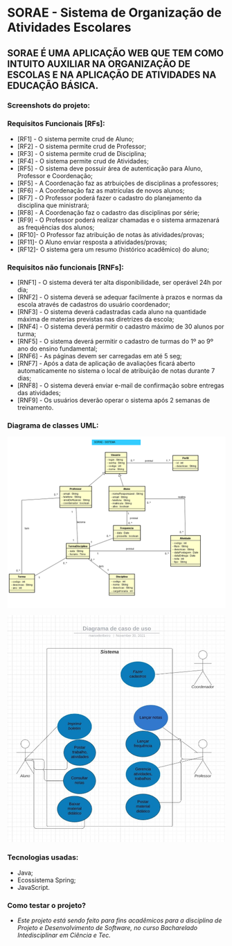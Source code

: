 # SORAE - Sistema de Organização de Atividades Escolares

## SORAE É UMA APLICAÇÃO WEB QUE TEM COMO INTUITO AUXILIAR NA ORGANIZAÇÃO DE ESCOLAS E NA APLICAÇÃO DE ATIVIDADES NA EDUCAÇÃO BÁSICA.

### Screenshots do projeto:

### Requisitos Funcionais [RFs]:

- [RF1] - O sistema permite crud de Aluno;
- [RF2] - O sistema permite crud de Professor;
- [RF3] - O sistema permite crud de Disciplina;
- [RF4] - O sistema permite crud de Atividades;
- [RF5] - O sistema deve possuir área de autenticação para Aluno, Professor e Coordenação;
- [RF5] - A Coordenação faz as atrbuições de disciplinas a professores;
- [RF6] - A Coordenação faz as matrículas de novos alunos;
- [RF7] - O Professor poderá fazer o cadastro do planejamento da disciplina que ministrará;
- [RF8] - A Coordenação faz o cadastro das disciplinas por série;
- [RF9] - O Professor poderá realizar chamadas e o sistema armazenará as frequências dos alunos;
- [RF10]- O Professor faz atribuição de notas às atividades/provas;
- [RF11]- O Aluno enviar resposta a atividades/provas;
- [RF12]- O sistema gera um resumo (histórico acadêmico) do aluno;


### Requisitos não funcionais [RNFs]:

- [RNF1] - O sistema deverá ter alta disponibilidade, ser operável 24h por dia;
- [RNF2] - O sistema deverá se adequar facilmente à prazos e normas da escola através de cadastros do usuário coordenador;
- [RNF3] - O sistema deverá cadastradas cada aluno na quantidade máxima de materias previstas nas diretrizes da escola;
- [RNF4] - O sistema deverá permitir o cadastro máximo de 30 alunos por turma;
- [RNF5] - O sistema deverá permitir o cadastro de turmas do 1º ao 9º ano do ensino fundamental;
- [RNF6] - As páginas devem ser carregadas em até 5 seg;
- [RNF7] - Após a data de aplicação de avaliações ficará aberto automaticamente no sistema o local de atribuição de notas durante 7 dias;
- [RNF8] - O sistema deverá enviar e-mail de confirmação sobre entregas das atividades;
- [RNF9] - Os usuários deverão operar o sistema após 2 semanas de treinamento.

### Diagrama de classes UML:

![texto](./modelo-sorae-v1.png)

![texto](./DiagramadeCasodeUso.jpeg)


### Tecnologias usadas:
- Java;
- Ecossistema Spring;
- JavaScript.

### Como testar o projeto?

* *Este projeto está sendo feito para fins acadêmicos para a disciplina de Projeto e Desenvolvimento de Software, no curso Bacharelado Intedisciplinar em Ciência e Tec.*
